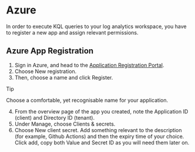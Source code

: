 # Azure
In order to execute KQL queries to your log analytics workspace, you have to register a new app and assign relevant permissions.

## Azure App Registration

1. Sign in Azure, and head to the [Application Registration Portal](https://portal.azure.com/#blade/Microsoft_AAD_IAM/ActiveDirectoryMenuBlade/RegisteredApps).
2. Choose New registration.
3. Then, choose a name and click Register.
> [!TIP]
> Choose a comfortable, yet recognisable name for your application.
4. From the overview page of the app you created, note the Application ID (client) and Directory ID (tenant).
5. Under Manage, choose Clients & secrets.
6. Choose New client secret. Add something relevant to the description (for example, Github Actions) and then the expiry time of your choice. Click add, copy both Value and Secret ID as you will need them later on.
